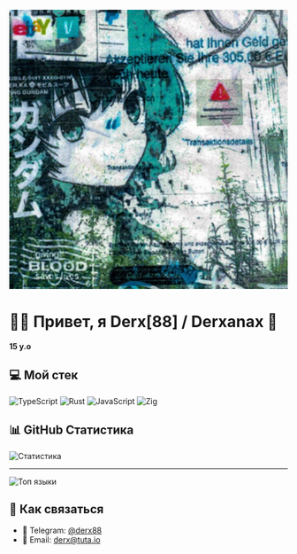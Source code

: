![Аватар Derx](https://raw.githubusercontent.com/derxanax/derxanax.github.io/refs/heads/main/avatar.png)

# 🏴‍☠ Привет, я Derx[88] / Derxanax 🎱

__15 y.o__
## 💻 Мой стек

![TypeScript](https://img.shields.io/badge/-TypeScript-3178C6?style=flat-square&logo=typescript&logoColor=white)
![Rust](https://img.shields.io/badge/-Rust-000000?style=flat-square&logo=rust&logoColor=white)
![JavaScript](https://img.shields.io/badge/-JavaScript-F7DF1E?style=flat-square&logo=javascript&logoColor=black)
![Zig](https://img.shields.io/badge/-Zig-EC9221?style=flat-square&logo=zig&logoColor=white)

## 📊 GitHub Статистика

![Статистика](https://github-readme-stats.vercel.app/api?username=derxanax&show_icons=true&theme=radical)

---

![Топ языки](https://github-readme-stats.vercel.app/api/top-langs/?username=derxanax&layout=compact&theme=radical)

## 📱 Как связаться
- 💬 Telegram: [@derx88](https://t.me/derx88)
- 📧 Email: derx@tuta.io
